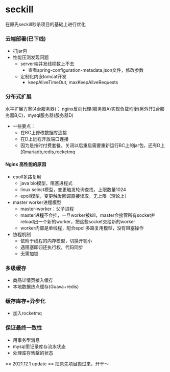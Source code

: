 # seckill
在原先seckill秒杀项目的基础上进行优化

### 云端部署(已下线)
- 打jar包
- 性能压测发现问题
  - server端并发线程数上不去
    - 查看spring-configuration-metadata.json文件，修改参数
  - 定制化内嵌tomcat开发
    - keepAliveTimeOut, maxKeepAliveRequests

### 分布式扩展
水平扩展方案(4台服务器)：
nginx反向代理(服务器A)实现负载均衡(另外开2台服务器B,C)，mysql服务器(服务器D)
- 一些要点：
  - 在BC上修改数据库连接
  - 在D上远程开放端口连接
  - 因为是按时付费套餐，关闭以后重启需要重新运行BC上的jar包，还有D上的mariadb,redis,rocketmq

#### Nginx 高性能的原因
- epoll多路复用
  - java bio模型，阻塞进程式
  - linux select模型，变更触发轮询查找，上限数量1024
  - epoll模型，变更触发回调直接读取，无上限（理论上）
- master worker进程模型
  - master-worker：父子进程
  - master进程不会挂，一旦worker被kill，master会接管所有socket并reload出一个新的worker，把这些socket交给新的worker
  - worker内部是单线程，配合epoll多路复用模型，没有阻塞操作
- 协程机制
  - 依附于线程的内存模型，切换开销小
  - 遇阻塞即归还执行权，代码同步
  - 无需加锁

### 多级缓存
- 商品详情页接入缓存
- 本地数据热点缓存(Guava+redis)

### 缓存库存+异步化
- 加入rocketmq

### 保证最终一致性
- 用事务型消息
- mysql里记录库存流水状态
- 处理库存售罄的状态



== 2021.12.1 update ==
把原先项目搬过来，开干～
